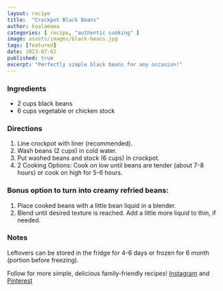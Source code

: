 ```yaml
---
layout: recipe
title:  "Crockpot Black Beans"
author: koalamama
categories: [ recipe, "authentic cooking" ]
image: assets/images/black-beans.jpg
tags: [featured]
date: 2023-07-02
published: true
excerpt: "Perfectly simple black beans for any occasion!"
---
```


### Ingredients

- 2 cups black beans 
- 6 cups vegetable or chicken stock 


### Directions

1. Line crockpot with liner (recommended).
2. Wash beans (2 cups) in cold water.
3. Put washed beans and stock (6 cups) in crockpot.
4. 2 Cooking Options: Cook on low until beans are tender (about 7-8 hours) or cook on high for 5-6 hours.

### Bonus option to turn into creamy refried beans:
1. Place cooked beans with a little bean liquid in a blender.
2. Blend until desired texture is reached. Add a little more liquid to thin, if needed.


### Notes

Leftovers can be stored in the fridge for 4-6 days or frozen for 6 month (portion before freezing).

Follow for more simple, delicious family-friendly recipes! <a target="_blank" href="{{site.authors.koalamama.instagram}}">Instagram</a> and <a target="_blank" href="{{site.authors.koalamama.pinterest}}">Pinterest</a>


